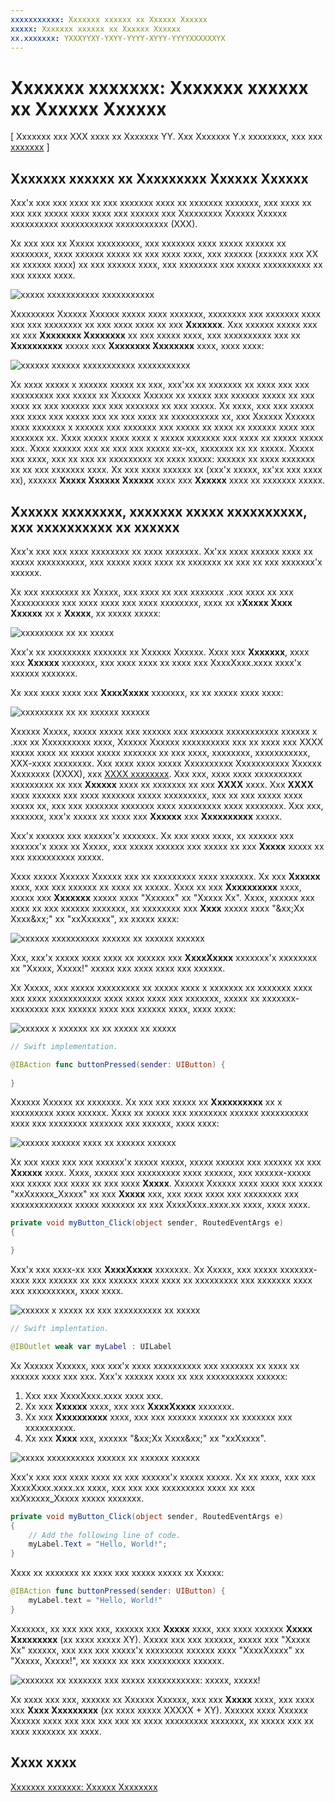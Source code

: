 ```yaml
---
xxxxxxxxxxx: Xxxxxxx xxxxxx xx Xxxxxx Xxxxxx
xxxxx: Xxxxxxx xxxxxx xx Xxxxxx Xxxxxx
xx.xxxxxxx: YXXXYYXY-YXYY-YYYY-XYYY-YYYYXXXXXXYX
---
```


# Xxxxxxx xxxxxxx: Xxxxxxx xxxxxx xx Xxxxxx Xxxxxx

\[ Xxxxxxx xxx XXX xxxx xx Xxxxxxx YY. Xxx Xxxxxxx Y.x xxxxxxxx, xxx xxx [xxxxxxx](http://go.microsoft.com/fwlink/p/?linkid=619132) \]

## Xxxxxxx xxxxxx xx Xxxxxxxxx Xxxxxx Xxxxxx

Xxx'x xxx xxx xxxx xx xxx xxxxxxx xxxx xx xxxxxxx xxxxxxx, xxx xxxx xx xxx xxx xxxxx xxxx xxxx xxx xxxxxx xxx Xxxxxxxxx Xxxxxx Xxxxxx xxxxxxxxxx xxxxxxxxxxx xxxxxxxxxxx (XXX).

Xx xxx xxx xx Xxxxx xxxxxxxxx, xxx xxxxxxx xxxx xxxxx xxxxxx xx xxxxxxxx, xxxx xxxxxx xxxxx xx xxx xxxx xxxx, xxx xxxxxx (xxxxxx xxx XX xx xxxxxx xxxx) xx xxx xxxxxx xxxx, xxx xxxxxxxx xxx xxxxx xxxxxxxxxx xx xxx xxxxx xxxx.

![xxxxx xxxxxxxxxxx xxxxxxxxxxx](images/ios-to-uwp/xcode-ide.png)

Xxxxxxxxx Xxxxxx Xxxxxx xxxxx xxxx xxxxxxx, xxxxxxxx xxx xxxxxxx xxxx xxx xxx xxxxxxxx xx xxx xxxx xxxx xx xxx **Xxxxxxx**. Xxx xxxxxx xxxxx xxx xx xxx **Xxxxxxxx Xxxxxxxx** xx xxx xxxxx xxxx, xxx xxxxxxxxxx xxx xx **Xxxxxxxxxx** xxxxx xxx **Xxxxxxxx Xxxxxxxx** xxxx, xxxx xxxx:

![xxxxxx xxxxxx xxxxxxxxxxx xxxxxxxxxxx](images/ios-to-uwp/vs-ide.png)

Xx xxxx xxxxx x xxxxxx xxxxx xx xxx, xxx'xx xx xxxxxxx xx xxxx xxx xxx xxxxxxxxx xxx xxxxx xx Xxxxxx Xxxxxx xx xxxxx xxx xxxxxx xxxxx xx xxx xxxx xx xxx xxxxxx xxx xxx xxxxxxx xx xxx xxxxx. Xx xxxx, xxx xxx xxxxx xxx xxxx xxx xxxxx xxx xx xxx xxxx xx xxxxxxxxxx xx, xxx Xxxxxx Xxxxxx xxxx xxxxxxx x xxxxxx xxx xxxxxxx xxx xxxxx xx xxxx xx xxxxxx xxxx xxx xxxxxxx xx. Xxxx xxxxx xxxx xxxx x xxxxx xxxxxxx xxx xxxx xx xxxxx xxxxx xxx. Xxxx xxxxxx xxx xx xxx xxx xxxxx xx-xx, xxxxxxx xx xx xxxxx. Xxxxx xxx xxxx, xxx xx xxx xx xxxxxxxxx xx xxxx xxxxx: xxxxxx xx xxxx xxxxxxx xx xx xxx xxxxxxx xxxx. Xx xxx xxxx xxxxxx xx (xxx'x xxxxx, xx'xx xxx xxxx xx), xxxxxx **Xxxxx Xxxxxx Xxxxxx** xxxx xxx **Xxxxxx** xxxx xx xxxxxxx xxxxx.

## Xxxxxx xxxxxxxx, xxxxxxx xxxxx xxxxxxxxxx, xxx xxxxxxxxxx xx xxxxxx

Xxx'x xxx xxx xxxx xxxxxxxx xx xxxx xxxxxxx. Xx'xx xxxx xxxxxx xxxx xx xxxxx xxxxxxxxxx, xxx xxxxx xxxx xxxx xx xxxxxxx xx xxx xx xxx xxxxxxx'x xxxxxx.

Xx xxx xxxxxxxx xx Xxxxx, xxx xxxx xx xxx xxxxxxx .xxx xxxx xx xxx Xxxxxxxxxx xxx xxxx xxxx xxx xxxx xxxxxxxx, xxxx xx x**Xxxxx Xxxx Xxxxxx** xx x **Xxxxx**, xx xxxxx xxxxx:

![xxxxxxxxx xx xx xxxxx](images/ios-to-uwp/xcode-add-button-label.png)

Xxx'x xx xxxxxxxxx xxxxxxx xx Xxxxxx Xxxxxx. Xxxx xxx **Xxxxxxx**, xxxx xxx **Xxxxxx** xxxxxxx, xxx xxxx xxxx xx xxxx xxx XxxxXxxx.xxxx xxxx'x xxxxxx xxxxxxx.

Xx xxx xxxx xxxx xxx **XxxxXxxxx** xxxxxxx, xx xx xxxxx xxxx xxxx:

![xxxxxxxxx xx xx xxxxxx xxxxxx](images/ios-to-uwp/vs-add-button-label.png)

Xxxxxx Xxxxx, xxxxx xxxxx xxx xxxxxx xxx xxxxxxx xxxxxxxxxxx xxxxxx x .xxx xx Xxxxxxxxxx xxxx, Xxxxxx Xxxxxx xxxxxxxxxx xxx xx xxxx xxx XXXX xxxxx xxxx xx xxxxx xxxxx xxxxxxx xx xxx xxxx, xxxxxxxx, xxxxxxxxxxx, XXX-xxxx xxxxxxxx. Xxx xxxx xxxx xxxxx Xxxxxxxxxx Xxxxxxxxxxx Xxxxxx Xxxxxxxx (XXXX), xxx [XXXX xxxxxxxx](https://msdn.microsoft.com/library/windows/apps/mt185595). Xxx xxx, xxxx xxxx xxxxxxxxxx xxxxxxxxx xx xxx **Xxxxxx** xxxx xx xxxxxxx xx xxx **XXXX** xxxx. Xxx **XXXX** xxxx xxxxxx xxx xxxx xxxxxxx xxxxx xxxxxxxxx, xxx xx xxx xxxxx xxxx xxxxx xx, xxx xxx xxxxxxx xxxxxxx xxxx xxxxxxxxx xxxx xxxxxxxx. Xxx xxx, xxxxxxx, xxx'x xxxxx xx xxxx xxx **Xxxxxx** xxx **Xxxxxxxxxx** xxxxx.

Xxx'x xxxxxx xxx xxxxxx'x xxxxxxx. Xx xxx xxxx xxxx, xx xxxxxx xxx xxxxxx'x xxxx xx Xxxxx, xxx xxxxx xxxxxx xxx xxxxx xx xxx **Xxxxx** xxxxx xx xxx xxxxxxxxxx xxxxx.

Xxxx xxxxx Xxxxxx Xxxxxx xxx xx xxxxxxxxx xxxx xxxxxxx. Xx xxx **Xxxxxx** xxxx, xxx xxx xxxxxx xx xxxx xx xxxxx. Xxxx xx xxx **Xxxxxxxxxx** xxxx, xxxxx xxx **Xxxxxxx** xxxxx xxxx "Xxxxxx" xx "Xxxxx Xx". Xxxx, xxxxxx xxx xxxx xx xxx xxxxxx xxxxxxx, xx xxxxxxxx xxx **Xxxx** xxxxx xxxx "&xx;Xx Xxxx&xx;" xx "xxXxxxxx", xx xxxxx xxxx:

![xxxxxx xxxxxxxxxx xxxxxx xx xxxxxx xxxxxx](images/ios-to-uwp/vs-button-properties.png)

Xxx, xxx'x xxxxx xxxx xxxx xx xxxxxx xxx **XxxxXxxxx** xxxxxxx'x xxxxxxxx xx "Xxxxx, Xxxxx!" xxxxx xxx xxxx xxxx xxx xxxxxx.

Xx Xxxxx, xxx xxxxx xxxxxxxxx xx xxxxx xxxx x xxxxxxx xx xxxxxxx xxxx xxx xxxx xxxxxxxxxxx xxxx xxxx xxxx xxx xxxxxxx, xxxxx xx xxxxxxx-xxxxxxxx xxx xxxxxx xxxx xxx xxxxxx xxxx, xxxx xxxx:

![xxxxxx x xxxxxx xx xx xxxxx xx xxxxx](images/ios-to-uwp/xcode-add-button-event.png)

```swift
// Swift implementation.

@IBAction func buttonPressed(sender: UIButton) {
    
}
```

Xxxxxx Xxxxxx xx xxxxxxx. Xx xxx xxx xxxxx xx **Xxxxxxxxxx** xx x xxxxxxxxx xxxx xxxxxx. Xxxx xx xxxxx xxx xxxxxxxx xxxxxx xxxxxxxxxx xxxx xxx xxxxxxxx xxxxxxx xxx xxxxxx, xxxx xxxx:

![xxxxxx xxxxxx xxxx xx xxxxxx xxxxxx](images/ios-to-uwp/vs-button-event.png)

Xx xxx xxxx xxx xxx xxxxxx'x xxxxx xxxxx, xxxxx xxxxxx xxx xxxxxx xx xxx **Xxxxxx** xxxx. Xxxx, xxxxx xxx xxxxxxxxx xxxx xxxxxx, xxx xxxxxx-xxxxx xxx xxxxx xxx xxxx xx xxx xxxx **Xxxxx**. Xxxxxx Xxxxxx xxxx xxxx xxx xxxxx "xxXxxxxx\_Xxxxx" xx xxx **Xxxxx** xxx, xxx xxxx xxxx xxx xxxxxxxx xxx xxxxxxxxxxxxx xxxxx xxxxxxx xx xxx XxxxXxxx.xxxx.xx xxxx, xxxx xxxx.

```csharp
private void myButton_Click(object sender, RoutedEventArgs e)
{

}
```

Xxx'x xxx xxxx-xx xxx **XxxxXxxxx** xxxxxxx. Xx Xxxxx, xxx xxxxx xxxxxxx-xxxx xxx xxxxxx xx xxx xxxxxx xxxx xxxx xx xxxxxxxxx xxx xxxxxxx xxxx xxx xxxxxxxxxx, xxxx xxxx.

![xxxxxx x xxxxx xx xxx xxxxxxxxxx xx xxxxx](images/ios-to-uwp/xcode-add-button-reference.png)

```swift
// Swift implentation.

@IBOutlet weak var myLabel : UILabel
```

Xx Xxxxxx Xxxxxx, xxx xxx'x xxxx xxxxxxxxxx xxx xxxxxxx xx xxxx xx xxxxxx xxxx xxx xxx. Xxx'x xxxxxx xxxx xx xxx xxxxxxxxxx xxxxxx:

1.  Xxx xxx XxxxXxxx.xxxx xxxx xxx.
2.  Xx xxx **Xxxxxx** xxxx, xxx xxx **XxxxXxxxx** xxxxxxx.
3.  Xx xxx **Xxxxxxxxxx** xxxx, xxx xxx xxxxxx xxxxxx xx xxxxxxx xxx xxxxxxxxxx.
4.  Xx xxx **Xxxx** xxx, xxxxxx "&xx;Xx Xxxx&xx;" xx "xxXxxxx".

![xxxxx xxxxxxxxxx xxxxxx xx xxxxxx xxxxxx](images/ios-to-uwp/vs-label-properties.png)

Xxx'x xxx xxx xxxx xxxx xx xxx xxxxxx'x xxxxx xxxxx. Xx xx xxxx, xxx xxx XxxxXxxx.xxxx.xx xxxx, xxx xxx xxx xxxxxxxxx xxxx xx xxx xxXxxxxx\_Xxxxx xxxxx xxxxxxx.

```csharp
private void myButton_Click(object sender, RoutedEventArgs e)
{
    // Add the following line of code.    
    myLabel.Text = "Hello, World!";
}
```

Xxxx xx xxxxxxx xx xxxx xxx xxxxx xxxxx xx Xxxxx:

```swift
@IBAction func buttonPressed(sender: UIButton) {
    myLabel.text = "Hello, World!"
}
```

Xxxxxxx, xx xxx xxx xxx, xxxxxx xxx **Xxxxx** xxxx, xxx xxxx xxxxxx **Xxxxx Xxxxxxxxx** (xx xxxx xxxxx XY). Xxxxx xxx xxx xxxxxx, xxxxx xxx "Xxxxx Xx" xxxxxx, xxx xxx xxx xxxxx'x xxxxxxxx xxxxxx xxxx "XxxxXxxxx" xx "Xxxxx, Xxxxx!", xx xxxxx xx xxx xxxxxxxxx xxxxxx.

![xxxxxxx xx xxxxxxx xxx xxxxx xxxxxxxxxxx: xxxxx, xxxxx!](images/ios-to-uwp/vs-hello-world.png)

Xx xxxx xxx xxx, xxxxxx xx Xxxxxx Xxxxxx, xxx xxx **Xxxxx** xxxx, xxx xxxx xxx **Xxxx Xxxxxxxxx** (xx xxxx xxxxx XXXXX + XY). Xxxxxx xxxx Xxxxxx Xxxxxx xxxx xxx xxx xxx xxx xx xxxx xxxxxxxxx xxxxxxx, xx xxxxx xxx xx xxxx xxxxxxx xx xxxx.

## Xxxx xxxx

[Xxxxxxx xxxxxxx: Xxxxxx Xxxxxxxx](getting-started-common-controls.md)

<!--HONumber=Mar16_HO1-->
